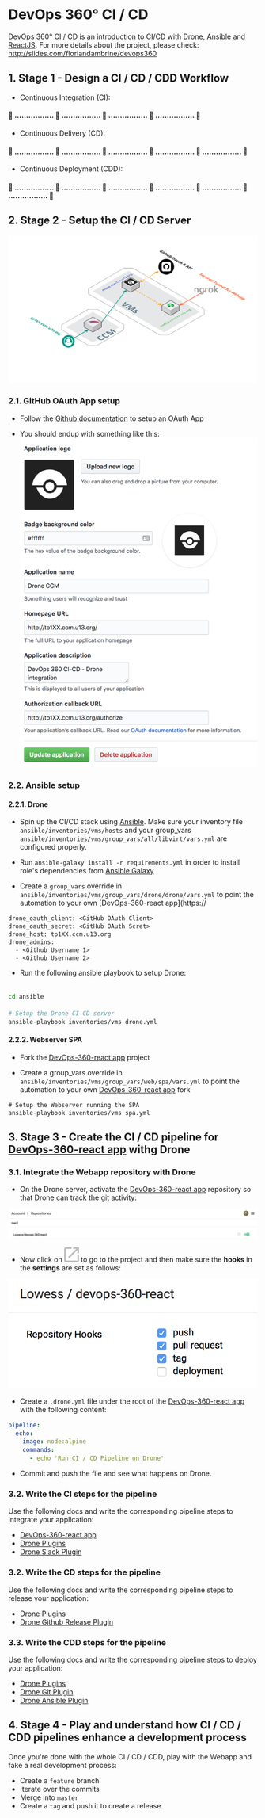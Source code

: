 # DevOps 360° CI / CD

DevOps 360° CI / CD is an introduction to CI/CD with [Drone](http://drone.io/), [Ansible](https://www.ansible.com/) and [ReactJS](https://reactjs.org/). For more details about the project, please check: http://slides.com/floriandambrine/devops360

## 1. Stage 1 - Design a CI / CD / CDD Workflow

* Continuous Integration (CI):

#### :round_pushpin: ................. :twisted_rightwards_arrows: ................. :twisted_rightwards_arrows: ................. :twisted_rightwards_arrows: ................. :checkered_flag:

* Continuous Delivery (CD):

#### :round_pushpin: ................. :twisted_rightwards_arrows: ................. :twisted_rightwards_arrows: ................. :twisted_rightwards_arrows: ................. :twisted_rightwards_arrows: ................. :checkered_flag:

* Continuous Deployment (CDD):

#### :round_pushpin: ................. :twisted_rightwards_arrows: ................. :twisted_rightwards_arrows: ................. :twisted_rightwards_arrows: ................. :twisted_rightwards_arrows: ................. :twisted_rightwards_arrows: ................. :checkered_flag:

## 2. Stage 2 - Setup the CI / CD Server

![CI CD Infrastructure](./docs/devops-ci-cd-infra.png "DevOps-360 CI CD Infrastructure")

### 2.1. GitHub OAuth App setup

* Follow the [Github documentation](https://developer.github.com/apps/building-oauth-apps/creating-an-oauth-app/) to setup an OAuth App

* You should endup with something like this: ![Github OAuth](./docs/github-oauth.png "GitHub OAuth")

### 2.2. Ansible setup

#### 2.2.1. Drone

* Spin up the CI/CD stack using [Ansible](https://www.ansible.com/). Make sure your inventory file `ansible/inventories/vms/hosts` and your group_vars `ansible/inventories/vms/group_vars/all/libvirt/vars.yml` are configured properly.

* Run `ansible-galaxy install -r requirements.yml` in order to install role's dependencies from [Ansible Galaxy](https://galaxy.ansible.com/)

* Create a `group_vars` override in `ansible/inventories/vms/group_vars/drone/drone/vars.yml` to point the automation to your own [DevOps-360-react app](https://

```
drone_oauth_client: <GitHub OAuth Client>
drone_oauth_secret: <GitHub OAuth Scret>
drone_host: tp1XX.ccm.u13.org
drone_admins:
  - <Github Username 1>
  - <Github Username 2>
```

* Run the following ansible playbook to setup Drone:

```sh

cd ansible

# Setup the Drone CI CD server
ansible-playbook inventories/vms drone.yml
```

#### 2.2.2. Webserver SPA

* Fork the [DevOps-360-react app](https://github.com/Lowess/devops-360-react) project

* Create a group_vars override in `ansible/inventories/vms/group_vars/web/spa/vars.yml` to point the automation to your own [DevOps-360-react app](https://github.com/Lowess/devops-360-react) fork

```
# Setup the Webserver running the SPA
ansible-playbook inventories/vms spa.yml
```


## 3. Stage 3 - Create the CI / CD pipeline for [DevOps-360-react app](https://github.com/Lowess/devops-360-react) withg Drone

### 3.1. Integrate the Webapp repository with Drone

* On the Drone server, activate the [DevOps-360-react app](https://github.com/Lowess/devops-360-react) repository so that Drone can track the git activity:

![Drone repository activation](./docs/drone-repository-activation.png "Drone repository activation")

* Now click on ![Drone arrow](./docs/drone-arrow.png) to go to the project and then make sure the **hooks** in the **settings** are set as follows:

![Drone repository activation](./docs/drone-hooks-settings.png "Drone hooks settings")

* Create a `.drone.yml` file under the root of the [DevOps-360-react app](https://github.com/Lowess/devops-360-react) with the following content:

```yml
pipeline:
  echo:
    image: node:alpine
    commands:
      - echo 'Run CI / CD Pipeline on Drone'
```

* Commit and push the file and see what happens on Drone.

### 3.2. Write the CI steps for the pipeline

Use the following docs and write the corresponding pipeline steps to integrate your application:
* [DevOps-360-react app](https://github.com/Lowess/devops-360-react)
* [Drone Plugins](http://plugins.drone.io/)
* [Drone Slack Plugin](http://plugins.drone.io/drone-plugins/drone-slack/)

### 3.2. Write the CD steps for the pipeline

Use the following docs and write the corresponding pipeline steps to release your application:
* [Drone Plugins](http://plugins.drone.io/)
* [Drone Github Release Plugin](http://plugins.drone.io/drone-plugins/drone-github-release/)

### 3.3. Write the CDD steps for the pipeline

Use the following docs and write the corresponding pipeline steps to deploy your application:
* [Drone Plugins](http://plugins.drone.io/)
* [Drone Git Plugin](http://plugins.drone.io/drone-plugins/drone-git/)
* [Drone Ansible Plugin](https://hub.docker.com/r/lowess/drone-ansible/)

## 4. Stage 4 - Play and understand how CI / CD / CDD pipelines enhance a development process

Once you're done with the whole CI / CD / CDD, play with the Webapp and fake a real development process:
* Create a `feature` branch
* Iterate over the commits
* Merge into `master`
* Create a `tag` and push it to create a release